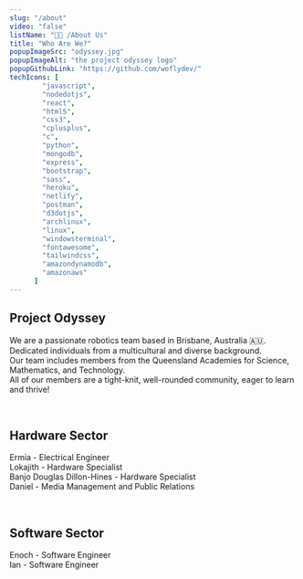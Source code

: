 ```yaml
---
slug: "/about"
video: "false"
listName: "👨‍💻 /About Us"
title: "Who Are We?"
popupImageSrc: "odyssey.jpg"
popupImageAlt: "the project odyssey logo"
popupGithubLink: "https://github.com/woflydev/"
techIcons: [
        "javascript",
        "nodedotjs",
        "react", 
        "html5",
        "css3",
        "cplusplus", 
        "c",
        "python",
        "mongodb",
        "express",
        "bootstrap", 
        "sass",
        "heroku",
        "netlify",
        "postman",
        "d3dotjs", 
        "archlinux",
        "linux",
        "windowsterminal",
        "fontawesome",
        "tailwindcss",
        "amazondynamodb",
        "amazonaws"
      ]
---
```


## Project Odyssey
We are a passionate robotics team based in Brisbane, Australia 🇦🇺.<br>
Dedicated individuals from a multicultural and diverse background.<br>
Our team includes members from the Queensland Academies for Science, Mathematics, and Technology.<br>
All of our members are a tight-knit, well-rounded community, eager to learn and thrive!<br>

 <br>
 
## Hardware Sector
Ermia - Electrical Engineer<br>
Lokajith - Hardware Specialist<br>
Banjo Douglas Dillon-Hines - Hardware Specialist<br>
Daniel - Media Management and Public Relations<br>

 <br>
 
## Software Sector
Enoch - Software Engineer<br>
Ian - Software Engineer